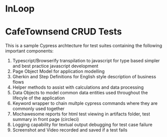 # InLoop
CafeTownsend CRUD Tests
=======

This is a sample Cypress archtecture for test suites containing the following important components:

1. Typescript/Browserify transpilation to javascript for type based simpler and best practice javascript development
2. Page Object Model for application modelling
3. Gherkin and Step Definitions for English style description of business flows
4. Helper methods to assist with calculations and data processing
5. Data Objects to model common data entities used throughout the lifecyle of the application
6. Keyword wrapper to chain multple cypress commands where they are commonly used together
7. Mochawesome reports for html test viewing in artifacts folder, test summary in front page (circleci)
8. Logging capability for textual output debugging for test case failure
9. Screenshot and Video recorded and saved if a test fails
